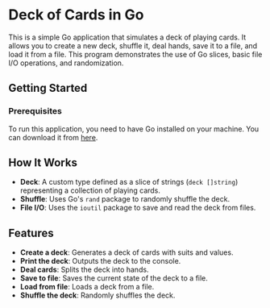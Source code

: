 # Deck of Cards in Go

This is a simple Go application that simulates a deck of playing cards. It allows you to create a new deck, shuffle it, deal hands, save it to a file, and load it from a file. This program demonstrates the use of Go slices, basic file I/O operations, and randomization.

## Getting Started

### Prerequisites

To run this application, you need to have Go installed on your machine. You can download it from [here](https://golang.org/dl/).

## How It Works

- **Deck**: A custom type defined as a slice of strings (`deck []string`) representing a collection of playing cards.
- **Shuffle**: Uses Go's `rand` package to randomly shuffle the deck.
- **File I/O**: Uses the `ioutil` package to save and read the deck from files.

## Features

- **Create a deck**: Generates a deck of cards with suits and values.
- **Print the deck**: Outputs the deck to the console.
- **Deal cards**: Splits the deck into hands.
- **Save to file**: Saves the current state of the deck to a file.
- **Load from file**: Loads a deck from a file.
- **Shuffle the deck**: Randomly shuffles the deck.
